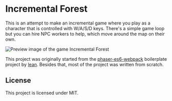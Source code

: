 # Incremental Forest

This is an attempt to make an incremental game where you play as a character that is controlled with W/A/S/D keys. There's a simple game loop but you can hire NPC workers to help, which move around the map on their own.

![Preview image of the game Incremental Forest](https://github.com/parsehex/incremental-forest/incremental-forest-preview.png)

This project was originally started from the [phaser-es6-webpack](https://github.com/lean/phaser-es6-webpack) boilerplate project by [lean](https://github.com/lean). Besides that, most of the project was written from scratch.

## License

This project is licensed under MIT.

